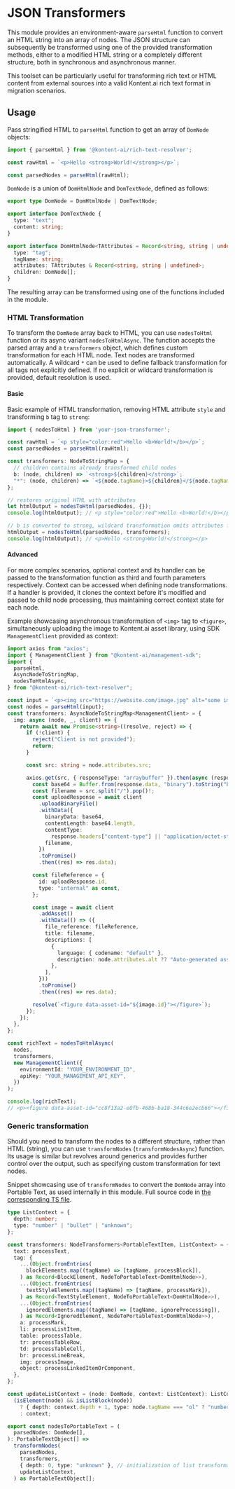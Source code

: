 # JSON Transformers

This module provides an environment-aware `parseHtml` function to convert an HTML string into an array of nodes. The JSON structure can subsequently be transformed using one of the provided transformation methods, either to a modified HTML string or a completely different structure, both in synchronous and asynchronous manner.

This toolset can be particularly useful for transforming rich text or HTML content from external sources into a valid Kontent.ai rich text format in migration scenarios. 

## Usage

Pass stringified HTML to `parseHtml` function to get an array of `DomNode` objects:

```ts
import { parseHtml } from '@kontent-ai/rich-text-resolver';

const rawHtml = `<p>Hello <strong>World!</strong></p>`;

const parsedNodes = parseHtml(rawHtml);
```

`DomNode` is a union of `DomHtmlNode` and `DomTextNode`, defined as follows:

```ts
export type DomNode = DomHtmlNode | DomTextNode;

export interface DomTextNode {
  type: "text";
  content: string;
}

export interface DomHtmlNode<TAttributes = Record<string, string | undefined>> {
  type: "tag";
  tagName: string;
  attributes: TAttributes & Record<string, string | undefined>;
  children: DomNode[];
}
```

The resulting array can be transformed using one of the functions included in the module.

### HTML Transformation

To transform the `DomNode` array back to HTML, you can use `nodesToHtml` function or its async variant `nodesToHtmlAsync`. The function accepts the parsed array and a `transformers` object, which defines custom transformation for each HTML node. Text nodes are transformed automatically. A wildcard `*` can be used to define fallback transformation for all tags not explicitly defined. If no explicit or wildcard transformation is provided, default resolution is used.

#### Basic
Basic example of HTML transformation, removing HTML attribute `style` and transforming `b` tag to `strong`:
```ts
import { nodesToHtml } from 'your-json-transformer';

const rawHtml = `<p style="color:red">Hello <b>World!</b></p>`;
const parsedNodes = parseHtml(rawHtml);

const transformers: NodeToStringMap = {
  // children contains already transformed child nodes
  b: (node, children) => `<strong>${children}</strong>`;
  "*": (node, children) => `<${node.tagName}>${children}</${node.tagName}>`;
};

// restores original HTML with attributes
let htmlOutput = nodesToHtml(parsedNodes, {});
console.log(htmlOutput); // <p style="color:red">Hello <b>World!</b></p>

// b is converted to strong, wildcard transformation omits attributes from remaining nodes
htmlOutput = nodesToHtml(parsedNodes, transformers);
console.log(htmlOutput); // <p>Hello <strong>World!</strong></p>
```

#### Advanced
For more complex scenarios, optional context and its handler can be passed to the transformation function as third and fourth parameters respectively. Context can be accessed when defining node transformations. If a handler is provided, it clones the context before it's modified and passed to child node processing, thus maintaining correct context state for each node.

Example showcasing asynchronous transformation of `<img>` tag to `<figure>`, simultaneously uploading the image to Kontent.ai asset library, using SDK `ManagementClient` provided as context:

```ts
import axios from "axios";
import { ManagementClient } from "@kontent-ai/management-sdk";
import {
  parseHtml,
  AsyncNodeToStringMap,
  nodesToHtmlAsync,
} from "@kontent-ai/rich-text-resolver";

const input = `<p><img src="https://website.com/image.jpg" alt="some image"></p>`;
const nodes = parseHtml(input);
const transformers: AsyncNodeToStringMap<ManagementClient> = {
  img: async (node, _, client) => {
    return await new Promise<string>((resolve, reject) => {
      if (!client) {
        reject("Client is not provided");
        return;
      }

      const src: string = node.attributes.src;

      axios.get(src, { responseType: "arraybuffer" }).then(async (response) => {
        const base64 = Buffer.from(response.data, "binary").toString("base64");
        const filename = src.split("/").pop()!;
        const uploadResponse = await client
          .uploadBinaryFile()
          .withData({
            binaryData: base64,
            contentLength: base64.length,
            contentType:
              response.headers["content-type"] || "application/octet-stream",
            filename,
          })
          .toPromise()
          .then((res) => res.data);

        const fileReference = {
          id: uploadResponse.id,
          type: "internal" as const,
        };

        const image = await client
          .addAsset()
          .withData(() => ({
            file_reference: fileReference,
            title: filename,
            descriptions: [
              {
                language: { codename: "default" },
                description: node.attributes.alt ?? "Auto-generated asset",
              },
            ],
          }))
          .toPromise()
          .then((res) => res.data);

        resolve(`<figure data-asset-id="${image.id}"></figure>`);
      });
    });
  },
};

const richText = nodesToHtmlAsync(
  nodes,
  transformers,
  new ManagementClient({
    environmentId: "YOUR_ENVIRONMENT_ID",
    apiKey: "YOUR_MANAGEMENT_API_KEY",
  })
);

console.log(richText); 
// <p><figure data-asset-id="cc8f13a2-e0fb-468b-ba18-344c6e2ecb66"></figure></p>
```

### Generic transformation

Should you need to transform the nodes to a different structure, rather than HTML (string), you can use `transformNodes` (`transformNodesAsync`) function. Its usage is similar but revolves around generics and provides further control over the output, such as specifying custom transformation for text nodes.

Snippet showcasing use of `transformNodes` to convert the `DomNode` array into Portable Text, as used internally in this module. Full source code in [the corresponding TS file](../src/transformers/portable-text-transformer/portable-text-transformer.ts).

```ts
type ListContext = {
  depth: number;
  type: "number" | "bullet" | "unknown";
};

const transformers: NodeTransformers<PortableTextItem, ListContext> = {
  text: processText,
  tag: {
    ...(Object.fromEntries(
      blockElements.map((tagName) => [tagName, processBlock]),
    ) as Record<BlockElement, NodeToPortableText<DomHtmlNode>>),
    ...(Object.fromEntries(
      textStyleElements.map((tagName) => [tagName, processMark]),
    ) as Record<TextStyleElement, NodeToPortableText<DomHtmlNode>>),
    ...(Object.fromEntries(
      ignoredElements.map((tagName) => [tagName, ignoreProcessing]),
    ) as Record<IgnoredElement, NodeToPortableText<DomHtmlNode>>),
    a: processMark,
    li: processListItem,
    table: processTable,
    tr: processTableRow,
    td: processTableCell,
    br: processLineBreak,
    img: processImage,
    object: processLinkedItemOrComponent,
  },
};

const updateListContext = (node: DomNode, context: ListContext): ListContext =>
  (isElement(node) && isListBlock(node))
    ? { depth: context.depth + 1, type: node.tagName === "ol" ? "number" : "bullet" }
    : context;

export const nodesToPortableText = (
  parsedNodes: DomNode[],
): PortableTextObject[] =>
  transformNodes(
    parsedNodes,
    transformers,
    { depth: 0, type: "unknown" }, // initialization of list transformation context
    updateListContext,
  ) as PortableTextObject[];
```


